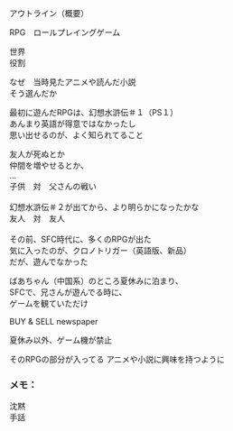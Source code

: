 アウトライン（概要）

RPG　ロールプレイングゲーム

世界<br/>
役割

なぜ　当時見たアニメや読んだ小説　<br/>
そう選んだか

最初に遊んだRPGは、幻想水滸伝＃１（PS１）<br/>
あんまり英語が得意ではなかったし<br/>
思い出せるのが、よく知られてること

友人が死ぬとか<br/>
仲間を増やせるとか、<br/>
...<br/>
子供　対　父さんの戦い<br/>
<br/>
幻想水滸伝＃２が出てから、より明らかになったかな<br/>
友人　対　友人<br/>
<br/>
その前、SFC時代に、多くのRPGが出た<br/>
気に入ったのが、クロノトリガー（英語版、新品）<br/>
だが、遊んでなかった

ばあちゃん（中国系）のところ夏休みに泊まり、<br/>
SFCで、兄さんが遊んでる時に、<br/>
ゲームを観ていただけ

BUY & SELL newspaper

夏休み以外、ゲーム機が禁止

そのRPGの部分が入ってる
アニメや小説に興味を持つように


### メモ：

沈黙<br/>
手話
